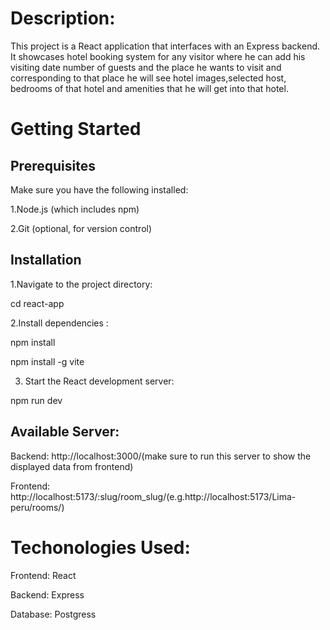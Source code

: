 # Description:

This project is a React application that interfaces with an Express backend. It showcases hotel booking system for any visitor where he can add his visiting date number of guests and the place he wants to visit and corresponding to that place he will see hotel images,selected host, bedrooms of that hotel and amenities that he will get into that hotel.

# Getting Started
## Prerequisites
Make sure you have the following installed:

  1.Node.js (which includes npm)
  
  2.Git (optional, for version control)

## Installation
1.Navigate to the project directory:

cd react-app

2.Install dependencies :

npm install

npm install -g vite

3. Start the React development server:

npm run dev

## Available Server:
Backend: http://localhost:3000/(make sure to run this server to show the displayed data from frontend)

Frontend: http://localhost:5173/:slug/room_slug/(e.g.http://localhost:5173/Lima-peru/rooms/)

# Techonologies Used:

Frontend: React

Backend: Express

Database: Postgress

